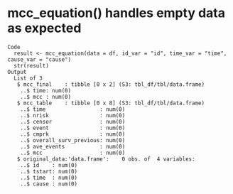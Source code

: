 # mcc_equation() handles empty data as expected

    Code
      result <- mcc_equation(data = df, id_var = "id", time_var = "time", cause_var = "cause")
      str(result)
    Output
      List of 3
       $ mcc_final    : tibble [0 x 2] (S3: tbl_df/tbl/data.frame)
        ..$ time: num(0) 
        ..$ mcc : num(0) 
       $ mcc_table    : tibble [0 x 8] (S3: tbl_df/tbl/data.frame)
        ..$ time                 : num(0) 
        ..$ nrisk                : num(0) 
        ..$ censor               : num(0) 
        ..$ event                : num(0) 
        ..$ cmprk                : num(0) 
        ..$ overall_surv_previous: num(0) 
        ..$ ave_events           : num(0) 
        ..$ mcc                  : num(0) 
       $ original_data:'data.frame':	0 obs. of  4 variables:
        ..$ id    : num(0) 
        ..$ tstart: num(0) 
        ..$ time  : num(0) 
        ..$ cause : num(0) 

